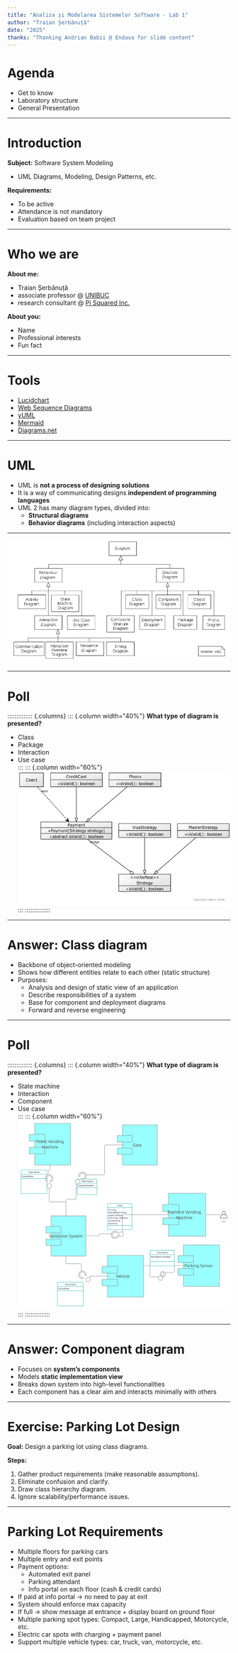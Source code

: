 ```yaml
---
title: "Analiza și Modelarea Sistemelor Software - Lab 1"
author: "Traian Șerbănuță"
date: "2025"
thanks: "Thanking Andrian Babii @ Endava for slide content"
---
```


# Agenda

- Get to know
- Laboratory structure
- General Presentation

---

# Introduction

**Subject:** Software System Modeling  

- UML Diagrams, Modeling, Design Patterns, etc.

**Requirements:**  

- To be active  
- Attendance is not mandatory  
- Evaluation based on team project  

---

# Who we are

**About me:**  

- Traian Șerbănuță
- associate professor @ [UNIBUC](https://cs.unibuc.ro/~tserbanuta)
- research consultant @ [Pi Squared Inc.](https://pi2.network/)

**About you:**  

- Name  
- Professional interests  
- Fun fact  

---

# Tools

- [Lucidchart](https://www.lucidchart.com/)  
- [Web Sequence Diagrams](https://www.websequencediagrams.com/)  
- [yUML](https://yuml.me/)  
- [Mermaid](https://mermaid-js.github.io/)  
- [Diagrams.net](https://app.diagrams.net/)  

---

# UML

- UML is **not a process of designing solutions**  
- It is a way of communicating designs **independent of programming languages**  
- UML 2 has many diagram types, divided into:  
  - **Structural diagrams**  
  - **Behavior diagrams** (including interaction aspects)  

---

![Types of diagrams in UML](images/slide7_img3.png)

---

# Poll

:::::::::::::: {.columns}
::: {.column width="40%"}
**What type of diagram is presented?**  

- Class  
- Package  
- Interaction  
- Use case  
:::
::: {.column width="60%"}
![????](images/slide8_img4.jpg)
:::
::::::::::::::

---

# **Answer:** Class diagram  

- Backbone of object-oriented modeling  
- Shows how different entities relate to each other (static structure)  
- Purposes:  
  - Analysis and design of static view of an application  
  - Describe responsibilities of a system  
  - Base for component and deployment diagrams  
  - Forward and reverse engineering  

---

# Poll

:::::::::::::: {.columns}
::: {.column width="40%"}
**What type of diagram is presented?**  

- State machine  
- Interaction  
- Component  
- Use case  
:::
::: {.column width="60%"}
![????](images/slide10_img4.png)
:::
::::::::::::::

---

# **Answer:** Component diagram  

- Focuses on **system’s components**  
- Models **static implementation view**  
- Breaks down system into high-level functionalities  
- Each component has a clear aim and interacts minimally with others  

---

# Exercise: Parking Lot Design

**Goal:** Design a parking lot using class diagrams.  

**Steps:**  

1. Gather product requirements (make reasonable assumptions).  
2. Eliminate confusion and clarify.  
3. Draw class hierarchy diagram.  
4. Ignore scalability/performance issues.  

---

# Parking Lot Requirements

- Multiple floors for parking cars  
- Multiple entry and exit points  
- Payment options:  
  - Automated exit panel  
  - Parking attendant  
  - Info portal on each floor (cash & credit cards)  
- If paid at info portal → no need to pay at exit  
- System should enforce max capacity  
- If full → show message at entrance + display board on ground floor  
- Multiple parking spot types: Compact, Large, Handicapped, Motorcycle, etc.  
- Electric car spots with charging + payment panel  
- Support multiple vehicle types: car, truck, van, motorcycle, etc.  

